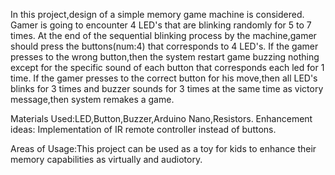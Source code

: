 In this project,design of a simple memory game machine is considered.
Gamer is going to encounter 4 LED's that are blinking randomly for 5 to 7 times.
At the end of the sequential blinking process by the machine,gamer should press the buttons(num:4) that corresponds to 4 LED's.
If the gamer presses to the wrong button,then the system restart game buzzing nothing except for the specific sound of each button that corresponds each led for 1 time.
If the gamer presses to the correct button for his move,then all LED's blinks for 3 times and buzzer sounds for 3 times at the same time as victory message,then system remakes a game.

Materials Used:LED,Button,Buzzer,Arduino Nano,Resistors.
Enhancement ideas:
Implementation of IR remote controller instead of buttons.

Areas of Usage:This project can be used as a toy for kids to enhance their memory capabilities as virtually and audiotory.

